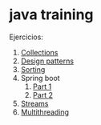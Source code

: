 # java training

Ejercicios:

1. [Collections](collections.md)
2. [Design patterns](design-patterns.md)
3. [Sorting](sorting.md)
4. Spring boot
   1. [Part 1](spring-boot.md)
   2. [Part 2]()
5. [Streams](streams.md)
6. [Multithreading](multithreading.md)


